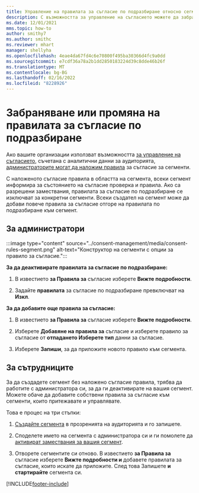 ```yaml
---
title: Управление на правилата за съгласие по подразбиране относно сегментите
description: С възможността за управление на съгласието можете да забраните или промените правилата за съгласие по подразбиране, ако са разрешени замествания.
ms.date: 12/01/2021
mms.topic: how-to
author: smithy7
ms.author: smithc
ms.reviewer: mhart
manager: shellyha
ms.openlocfilehash: 4eae4da67fd4c6e70800f495ba30366d4fc9a0dd
ms.sourcegitcommit: e7cdf36a78a2b1dd2850183224d39c8dde46b26f
ms.translationtype: MT
ms.contentlocale: bg-BG
ms.lasthandoff: 02/16/2022
ms.locfileid: "8228926"
---
```

# <a name="disable-or-change-default-consent-rules"></a>Забраняване или промяна на правилата за съгласие по подразбиране

Ако вашите организации използват възможността [за управление на съгласието](../consent-management/overview.md), съчетана с аналитични данни за аудиторията, [администраторите могат да наложим правила](activate-consent.md) за съгласие за сегменти. 

С наложеното съгласие правила в областта на сегмента, всеки сегмент информира за състоянието на съгласие проверка и правила. Ако са разрешени замествания, правилата за съгласие по подразбиране се изключват за конкретни сегменти. Всеки създател на сегмент може да добави повече правила за съгласие отгоре на правилата по подразбиране към сегмент. 

## <a name="for-administrators"></a>За администратори

:::image type="content" source="../consent-management/media/consent-rules-segment.png" alt-text="Конструктор на сегменти с опции за правило за съгласие.":::

**За да деактивирате правилата за съгласие по подразбиране:**

1. В известието **за Правила за** съгласие изберете **Вижте подробности**. 

1. Задайте **правилата** за съгласие по подразбиране превключват на **Изкл**.

**За да добавите още правила за съгласие:**

1. В известието **за Правила за** съгласие изберете **Вижте подробности**. 

1. Изберете **Добавяне на правила за** съгласие и изберете правило за съгласие от **отпадането Изберете тип** данни за съгласие.

1. Изберете **Запиши**, за да приложите новото правило към сегмента.

## <a name="for-contributors"></a>За сътрудниците

За да създадете сегмент без наложено съгласие правила, трябва да работите с администратора си, за да ги деактивирате на вашия сегмент. Можете обаче да добавите собствени правила за съгласие към сегменти, които притежавате и управлявате.

Това е процес на три стъпки: 
1. [Създайте сегмента](segments.md) в прозренията на аудиторията и го запишете. 

1. Споделете името на сегмента с администратора си и ги помолете да [активират замествания за вашия сегмент](activate-consent.md). 

1. Отворете сегментите си отново. В известието **за Правила за** съгласие изберете **Вижте подробности и** добавете правилата за съгласие, които искате да приложите. След това Запишете **и** **стартирайте** сегмента си.



[!INCLUDE[footer-include](../includes/footer-banner.md)] 
